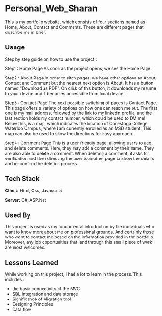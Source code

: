 
# Personal_Web_Sharan

This is my portfolio website, which consists of four sections named as Home, About, Contact and Comments. These are different pages that describe me in brief.





## Usage

Step by step guide on how to use the project : 

Step1 : Home Page
As soon as the project opens, we see the Home Page.

Step2 : About Page
In order to sitch pages, we have other options as About, Contact and Comment but the nearest next option is About. 
It has a button named "Download as PDF". On click of this button, it downloads my resume to your device and it becomes accessible from local device.

Step3 : Contact Page
The next possible switching of pages is Contact Page. This page offers a variety of options on how one can reach me out. 
The first one is my mail address, followed by the link to my linkedin profile, and the last section holds my contact number, which could be used to DM me!
Below this, is a map, which indicates the location of Conestoga College Waterloo Campus, where I am currently enrolled as an MSD student. This map can also be used to show the directions for easy approach.

Step4 : Comment Page
This is a user friendly page, allowing users to add, and delete comments. Here, they may add a comment by their name. They are also able to delete a comment.
When deleting a comment, it asks for verification and then directing the user to another page to show the details and re-confirm the deletion process.




## Tech Stack

**Client:** Html, Css, Javascript

**Server:** C#, ASP.Net


## Used By

This project is used as my fundamental introduction by the individuals who want to know more about me on professional grounds. And certainly those who want to contact me based on the information provided in the portfolio. Moreover, any job opportunities that land through this small piece of work are most welcomed.



## Lessons Learned

While working on this project, I had a lot to learn in the process. This includes : 
 - the basic connectivity of the MVC
 - SQL integration and data storage
 - Significance of Migration tool
 - Designing Principles 
 - Data flow
